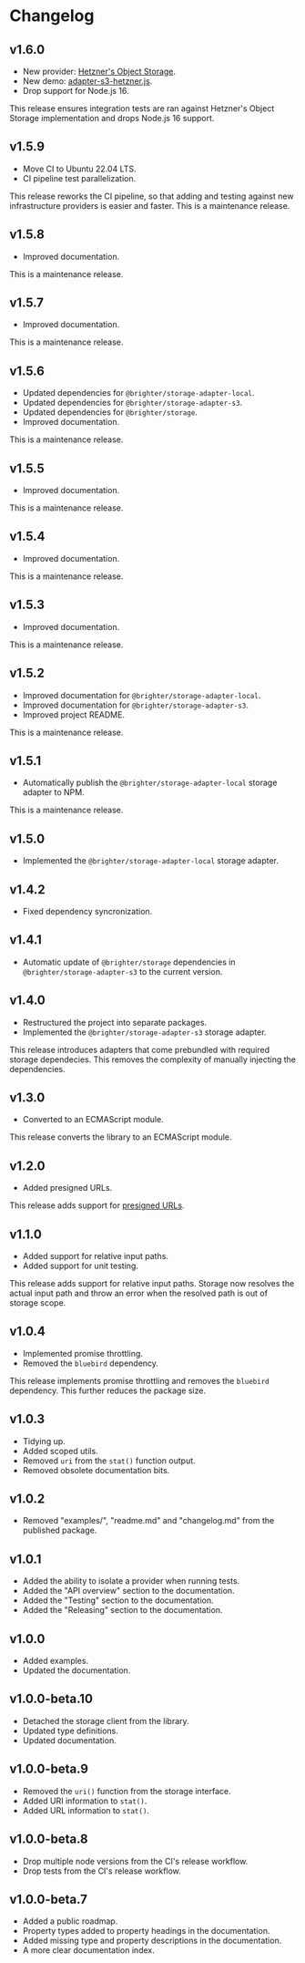 # Changelog

## v1.6.0

- New provider: [Hetzner's Object Storage](https://www.hetzner.com/storage/object-storage/).
- New demo: [adapter-s3-hetzner.js](https://github.com/brihter/storage/blob/main/demo/adapter-s3-hetzner.js).
- Drop support for Node.js 16.

This release ensures integration tests are ran against Hetzner's Object Storage implementation and drops Node.js 16 support.

## v1.5.9

- Move CI to Ubuntu 22.04 LTS.
- CI pipeline test parallelization.

This release reworks the CI pipeline, so that adding and testing against new infrastructure providers is easier and faster. This is a maintenance release.

## v1.5.8

- Improved documentation.

This is a maintenance release.

## v1.5.7

- Improved documentation.

This is a maintenance release.

## v1.5.6

- Updated dependencies for `@brighter/storage-adapter-local`.
- Updated dependencies for `@brighter/storage-adapter-s3`.
- Updated dependencies for `@brighter/storage`.
- Improved documentation.

This is a maintenance release.

## v1.5.5

- Improved documentation.

This is a maintenance release.

## v1.5.4

- Improved documentation.

This is a maintenance release.

## v1.5.3

- Improved documentation.

This is a maintenance release.

## v1.5.2

- Improved documentation for `@brighter/storage-adapter-local`.
- Improved documentation for `@brighter/storage-adapter-s3`.
- Improved project README.

This is a maintenance release.

## v1.5.1

- Automatically publish the `@brighter/storage-adapter-local` storage adapter to NPM.

This is a maintenance release.

## v1.5.0

- Implemented the `@brighter/storage-adapter-local` storage adapter.

## v1.4.2

- Fixed dependency syncronization.

## v1.4.1

- Automatic update of `@brighter/storage` dependencies in `@brighter/storage-adapter-s3` to the current version.

## v1.4.0

- Restructured the project into separate packages.
- Implemented the `@brighter/storage-adapter-s3` storage adapter.

This release introduces adapters that come prebundled with required storage dependecies. This removes the complexity of manually injecting the dependencies.

## v1.3.0

- Converted to an ECMAScript module.

This release converts the library to an ECMAScript module.

## v1.2.0

- Added presigned URLs.

This release adds support for [presigned URLs](https://docs.aws.amazon.com/AmazonS3/latest/userguide/using-presigned-url.html).

## v1.1.0

- Added support for relative input paths.
- Added support for unit testing.

This release adds support for relative input paths. Storage now resolves the actual input path and throw an error when the resolved path is out of storage scope.

## v1.0.4

- Implemented promise throttling.
- Removed the `bluebird` dependency.

This release implements promise throttling and removes the `bluebird` dependency. This further reduces the package size.

## v1.0.3

- Tidying up.
- Added scoped utils.
- Removed `uri` from the `stat()` function output.
- Removed obsolete documentation bits.

## v1.0.2

- Removed "examples/", "readme.md" and "changelog.md" from the published package.

## v1.0.1

- Added the ability to isolate a provider when running tests.
- Added the "API overview" section to the documentation.
- Added the "Testing" section to the documentation.
- Added the "Releasing" section to the documentation.

## v1.0.0

- Added examples.
- Updated the documentation.

## v1.0.0-beta.10

- Detached the storage client from the library.
- Updated type definitions.
- Updated documentation.

## v1.0.0-beta.9

- Removed the `uri()` function from the storage interface.
- Added URI information to `stat()`.
- Added URL information to `stat()`.

## v1.0.0-beta.8

- Drop multiple node versions from the CI's release workflow.
- Drop tests from the CI's release workflow.

## v1.0.0-beta.7

- Added a public roadmap.
- Property types added to property headings in the documentation.
- Added missing type and property descriptions in the documentation.
- A more clear documentation index.
